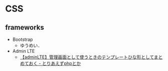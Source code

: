 # CSS

## frameworks
  - Bootstrap
    - ゆうめい．
  - Admin LTE
    - [【adminLTE】管理画面として使うときのテンプレートひな形としてまとめておく - とりあえずphpとか](http://kimagureneet.hatenablog.com/entry/2016/04/17/181441)
